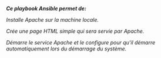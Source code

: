 ***Ce playbook Ansible permet de:***

*Installe Apache sur la machine locale.*

*Crée une page HTML simple qui sera servie par Apache.*

*Démarre le service Apache et le configure pour qu'il démarre automatiquement lors du démarrage du système.*





